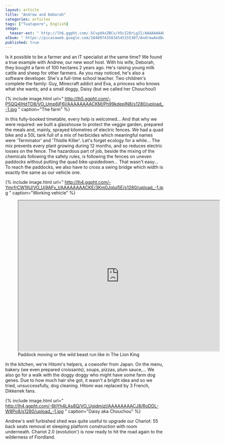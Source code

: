 ```yaml
---
layout: article
title: "Andrew and Deborah"
categories: articles
tags: ["Tuatapere", English]
image: 
  teaser-ext: " http://lh6.ggpht.com/-5Cvpd4xZBCs/VOcI28rLgII/AAAAAAAABpc/oiqv-PYG2q4/s1280/upload_-1.jpg "
album: " https://picasaweb.google.com/104897435834545155307/AndrewAndDeborah?authkey=Gv1sRgCMb35NeLuOTNDw "
published: true
---
```


Is it possible to be a farmer and an IT specialist at the same time? We found a true example with Andrew, our new woof host. With his wife, Deborah, they bought a farm of 100 hectares 2 years ago. He's raising young milk cattle and sheep for other farmers. As you may noticed, he's also a software developer. She's a full-time school teacher. Two children's complete the family: Guy, Minecraft addict and Eva, a princess who knows what she wants; and a small doggy, Daisy (but we called her Chouchou!)

{% include image.html url=" http://lh5.ggpht.com/-P5QQ4IHdTD8/VO_Ump6jF6I/AAAAAAAACKM/Ph99kdepIN8/s1280/upload_-1.jpg " caption="The farm" %}

In this fully-booked timetable, every help is welcomed... And that why we were required: we built a glasshouse to protect the veggie garden, prepared the meals and, mainly, sprayed kilometres of electric fences. We had a quad bike and a 50L tank full of a mix of herbicides which meaningful names were 'Terminator' and 'Thistle Killer'. Let's forget ecology for a while... The mix prevents every plant growing during 12 months, and so reduces electric losses on the fence. The hazardous part of job, beside the mixing of the chemicals following the safety rules, is following the fences on uneven paddocks without putting the quad bike upsidedown... That wasn't easy... To reach the paddocks, we also have to cross a swing bridge which width is exactly the same as our vehicle one.

{% include image.html url=" http://lh4.ggpht.com/-YmrfrCW1lIU/VO_Uj9AFv_I/AAAAAAAACKE/3Km0Jqlul5E/s1280/upload_-1.jpg " caption="Working vehicle" %}

<figure>
<iframe src="https://docs.google.com/file/d/0BzIZ3dfuz-CEZXAyVVFGNEVFdUk/preview" width="640" height="480"></iframe>
<figcaption>
Paddock moving or the wild beast run like in The Lion King
</figcaption>
</figure>

In the kitchen, we're Hitomi's helpers, a cowoofer from Japan. On the menu, bakery (we even prepared croissants), soups, pizzas, plum sauce,... We also go for a walk with the doggy doggy who might have some farm dog genes. Due to how much hair she got, it wasn't a bright idea and so we tried, unsuccessfully, dog cleaning. Hitomi was replaced by 3 French, Dikkenek fans.


{% include image.html url=" http://lh4.ggpht.com/-6tiYh4LAs8Q/VO_UgidmizI/AAAAAAAACJ8/RoDDL-W8Po8/s1280/upload_-1.jpg " caption="Daisy aka Chouchou" %}

Andrew's well furbished shed was quite useful to upgrade our Chariot: 55 back seats removal et sleeping platform construction with room underneath. Chariot 2.0 (evolution') is now ready to hit the road again to the wilderness of Fiordland.
